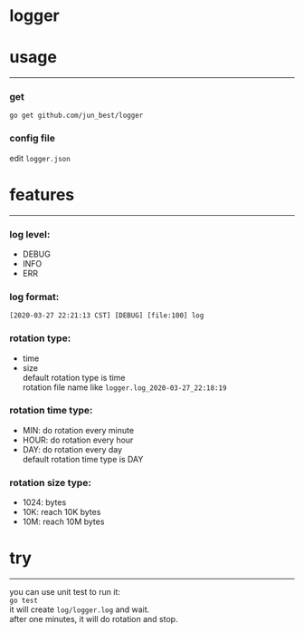 # logger
# usage
---
### get
`go get github.com/jun_best/logger`  
### config file  
edit `logger.json`   
# features   
---
### log level:
- DEBUG
- INFO
- ERR   
### log format:  
`[2020-03-27 22:21:13 CST] [DEBUG] [file:100] log`  
### rotation type:
- time
- size  
default rotation type is time  
rotation file name like `logger.log_2020-03-27_22:18:19`
  
### rotation time type:
- MIN: do rotation every minute
- HOUR: do rotation every hour
- DAY: do rotation every day  
default rotation time type is DAY   

### rotation size type:
- 1024: bytes
- 10K: reach 10K bytes
- 10M: reach 10M bytes

# try
---
you can use unit test to run it:  
`go test`  
it will create `log/logger.log` and wait.  
after one minutes, it will do rotation and stop.


